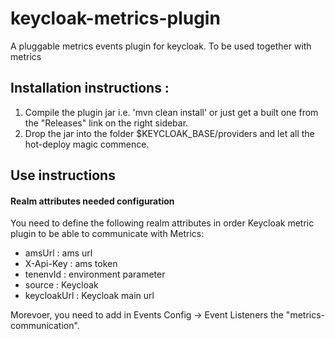 # keycloak-metrics-plugin
A pluggable metrics events plugin for keycloak. To be used together with metrics 

## Installation instructions :

1. Compile the plugin jar i.e. 'mvn clean install' or just get a built one from the "Releases" link on the right sidebar.
2. Drop the jar into the folder $KEYCLOAK_BASE/providers and let all the hot-deploy magic commence.


## Use instructions

#### Realm attributes needed configuration

You need to define the following realm attributes in order Keycloak metric plugin to be able to communicate with Metrics:
- amsUrl : ams url
- X-Api-Key : ams token
- tenenvId : environment parameter
- source : Keycloak
- keycloakUrl : Keycloak main url

Morevoer, you need to add in Events Config -> Event Listeners the "metrics-communication".